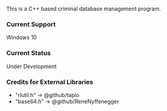 This is a C++ based criminal database management program.
### Current Support
Windows 10
### Current Status
Under Development
### Credits for External Libraries
* "rlutil.h" -> @github/tapio
* "base64.h" -> @github/ReneNyffenegger
